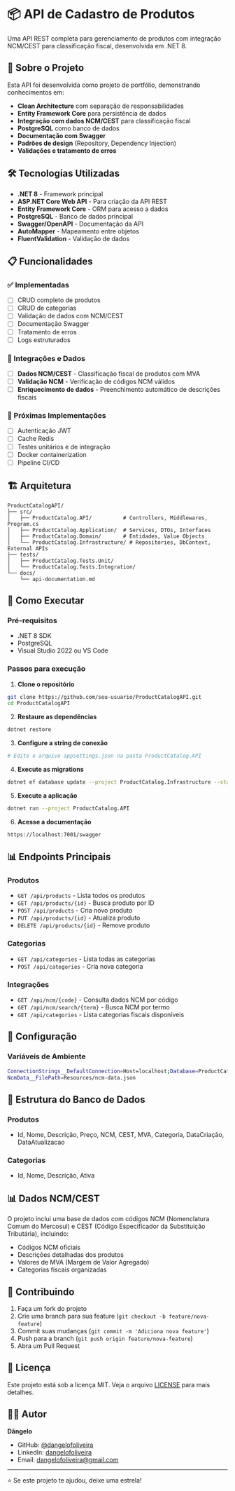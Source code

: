 # 📦 API de Cadastro de Produtos

Uma API REST completa para gerenciamento de produtos com integração NCM/CEST para classificação fiscal, desenvolvida em .NET 8.

## 🚀 Sobre o Projeto

Esta API foi desenvolvida como projeto de portfólio, demonstrando conhecimentos em:
- **Clean Architecture** com separação de responsabilidades
- **Entity Framework Core** para persistência de dados
- **Integração com dados NCM/CEST** para classificação fiscal
- **PostgreSQL** como banco de dados
- **Documentação com Swagger**
- **Padrões de design** (Repository, Dependency Injection)
- **Validações e tratamento de erros**

## 🛠️ Tecnologias Utilizadas

- **.NET 8** - Framework principal
- **ASP.NET Core Web API** - Para criação da API REST
- **Entity Framework Core** - ORM para acesso a dados
- **PostgreSQL** - Banco de dados principal
- **Swagger/OpenAPI** - Documentação da API
- **AutoMapper** - Mapeamento entre objetos
- **FluentValidation** - Validação de dados

## 📋 Funcionalidades

### ✅ Implementadas
- [ ] CRUD completo de produtos
- [ ] CRUD de categorias
- [ ] Validação de dados com NCM/CEST
- [ ] Documentação Swagger
- [ ] Tratamento de erros
- [ ] Logs estruturados

### 🔄 Integrações e Dados
- [ ] **Dados NCM/CEST** - Classificação fiscal de produtos com MVA
- [ ] **Validação NCM** - Verificação de códigos NCM válidos
- [ ] **Enriquecimento de dados** - Preenchimento automático de descrições fiscais

### 🚧 Próximas Implementações
- [ ] Autenticação JWT
- [ ] Cache Redis
- [ ] Testes unitários e de integração
- [ ] Docker containerization
- [ ] Pipeline CI/CD

## 🏗️ Arquitetura

```
ProductCatalogAPI/
├── src/
│   ├── ProductCatalog.API/          # Controllers, Middlewares, Program.cs
│   ├── ProductCatalog.Application/  # Services, DTOs, Interfaces
│   ├── ProductCatalog.Domain/       # Entidades, Value Objects
│   └── ProductCatalog.Infrastructure/ # Repositories, DbContext, External APIs
├── tests/
│   ├── ProductCatalog.Tests.Unit/
│   └── ProductCatalog.Tests.Integration/
└── docs/
    └── api-documentation.md
```

## 🚀 Como Executar

### Pré-requisitos
- .NET 8 SDK
- PostgreSQL
- Visual Studio 2022 ou VS Code

### Passos para execução

1. **Clone o repositório**
```bash
git clone https://github.com/seu-usuario/ProductCatalogAPI.git
cd ProductCatalogAPI
```

2. **Restaure as dependências**
```bash
dotnet restore
```

3. **Configure a string de conexão**
```bash
# Edite o arquivo appsettings.json na pasta ProductCatalog.API
```

4. **Execute as migrations**
```bash
dotnet ef database update --project ProductCatalog.Infrastructure --startup-project ProductCatalog.API
```

5. **Execute a aplicação**
```bash
dotnet run --project ProductCatalog.API
```

6. **Acesse a documentação**
```
https://localhost:7001/swagger
```

## 📊 Endpoints Principais

### Produtos
- `GET /api/products` - Lista todos os produtos
- `GET /api/products/{id}` - Busca produto por ID
- `POST /api/products` - Cria novo produto
- `PUT /api/products/{id}` - Atualiza produto
- `DELETE /api/products/{id}` - Remove produto

### Categorias
- `GET /api/categories` - Lista todas as categorias
- `POST /api/categories` - Cria nova categoria

### Integrações
- `GET /api/ncm/{code}` - Consulta dados NCM por código
- `GET /api/ncm/search/{term}` - Busca NCM por termo
- `GET /api/categories` - Lista categorias fiscais disponíveis

## 🔧 Configuração

### Variáveis de Ambiente
```bash
ConnectionStrings__DefaultConnection=Host=localhost;Database=ProductCatalogDB;Username=postgres;Password=sua-senha
NcmData__FilePath=Resources/ncm-data.json
```

## 📝 Estrutura do Banco de Dados

### Produtos
- Id, Nome, Descrição, Preço, NCM, CEST, MVA, Categoria, DataCriação, DataAtualizacao

### Categorias  
- Id, Nome, Descrição, Ativa

## 📊 Dados NCM/CEST

O projeto inclui uma base de dados com códigos NCM (Nomenclatura Comum do Mercosul) e CEST (Código Especificador da Substituição Tributária), incluindo:
- Códigos NCM oficiais
- Descrições detalhadas dos produtos
- Valores de MVA (Margem de Valor Agregado)
- Categorias fiscais organizadas

## 🤝 Contribuindo

1. Faça um fork do projeto
2. Crie uma branch para sua feature (`git checkout -b feature/nova-feature`)
3. Commit suas mudanças (`git commit -m 'Adiciona nova feature'`)
4. Push para a branch (`git push origin feature/nova-feature`)
5. Abra um Pull Request

## 📄 Licença

Este projeto está sob a licença MIT. Veja o arquivo [LICENSE](LICENSE) para mais detalhes.

## 👨‍💻 Autor

**Dângelo**
- GitHub: [@dangelofoliveira](https://github.com/dangelofoliveira)
- LinkedIn: [dangelofoliveira](https://linkedin.com/in/dangelofoliveira)
- Email: dangelofoliveira@gmail.com

---

⭐ Se este projeto te ajudou, deixe uma estrela!
